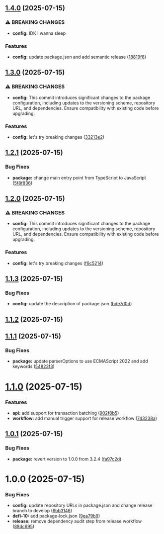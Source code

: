 ## [1.4.0](https://github.com/0xharshbd/expand-js-sdk/compare/v1.3.0...v1.4.0) (2025-07-15)

### ⚠ BREAKING CHANGES

* **config:** IDK I wanna sleep

### Features

* **config:** update package.json and add semantic release ([18819f8](https://github.com/0xharshbd/expand-js-sdk/commit/18819f8592de40e9ab79cd65f46ffc1fe3dca646))

## [1.3.0](https://github.com/0xharshbd/expand-js-sdk/compare/v1.2.1...v1.3.0) (2025-07-15)

### ⚠ BREAKING CHANGES

* **config:** This commit introduces significant changes to the package configuration, including updates to the versioning scheme, repository URL, and dependencies. Ensure compatibility with existing code before upgrading.

### Features

* **config:** let's try breaking changes ([33213e2](https://github.com/0xharshbd/expand-js-sdk/commit/33213e2b61e57afc34fd00bdfcce19aabfbe9438))

## [1.2.1](https://github.com/0xharshbd/expand-js-sdk/compare/v1.2.0...v1.2.1) (2025-07-15)

### Bug Fixes

* **package:** change main entry point from TypeScript to JavaScript ([5f8f836](https://github.com/0xharshbd/expand-js-sdk/commit/5f8f8362fada4038a7a3b95a9430b47f0a6fb7ce))

## [1.2.0](https://github.com/0xharshbd/expand-js-sdk/compare/v1.1.3...v1.2.0) (2025-07-15)

### ⚠ BREAKING CHANGES

* **config:** This commit introduces significant changes to the package configuration, including updates to the versioning scheme, repository URL, and dependencies. Ensure compatibility with existing code before upgrading.

### Features

* **config:** let's try breaking changes ([f6c5214](https://github.com/0xharshbd/expand-js-sdk/commit/f6c52144ebf8fa9f73076ac1d8a81a8e0dbadf05))

## [1.1.3](https://github.com/0xharshbd/expand-js-sdk/compare/v1.1.2...v1.1.3) (2025-07-15)

### Bug Fixes

* **config:** update the description of package.json ([bde7d0d](https://github.com/0xharshbd/expand-js-sdk/commit/bde7d0d775326fe2a9296d3d3636f450359897de))

## [1.1.2](https://github.com/0xharshbd/expand-js-sdk/compare/v1.1.1...v1.1.2) (2025-07-15)

## [1.1.1](https://github.com/0xharshbd/expand-js-sdk/compare/v1.1.0...v1.1.1) (2025-07-15)


### Bug Fixes

* **package:** update parserOptions to use ECMAScript 2022 and add keywords ([54823f3](https://github.com/0xharshbd/expand-js-sdk/commit/54823f3839ee097ec4a4e6b2a3fbd041c46f56cb))

# [1.1.0](https://github.com/0xharshbd/expand-js-sdk/compare/v1.0.1...v1.1.0) (2025-07-15)


### Features

* **api:** add support for transaction batching ([902f8b5](https://github.com/0xharshbd/expand-js-sdk/commit/902f8b5d64bf8f0b37331f9fcdb4bd4061533bfd))
* **workflow:** add manual trigger support for release workflow ([743238a](https://github.com/0xharshbd/expand-js-sdk/commit/743238abfc983ba89b32cdf02aafdf52f59d748d))

## [1.0.1](https://github.com/0xharshbd/expand-js-sdk/compare/v1.0.0...v1.0.1) (2025-07-15)


### Bug Fixes

* **package:** revert version to 1.0.0 from 3.2.4 ([fa97c2d](https://github.com/0xharshbd/expand-js-sdk/commit/fa97c2d041286668b386c9b6cf553112cb459f8d))

# 1.0.0 (2025-07-15)


### Bug Fixes

* **config:** update repository URLs in package.json and change release branch to develop ([6bb3146](https://github.com/0xharshbd/expand-js-sdk/commit/6bb31465c82759abed68beca396134924aa8b992))
* **defi-10:** add package-lock.json ([9ea79b9](https://github.com/0xharshbd/expand-js-sdk/commit/9ea79b96dc1db4b7d69a0678fac99f116addc8e3))
* **release:** remove dependency audit step from release workflow ([88dc695](https://github.com/0xharshbd/expand-js-sdk/commit/88dc69501914de72851cd1c24535861faef1729f))

